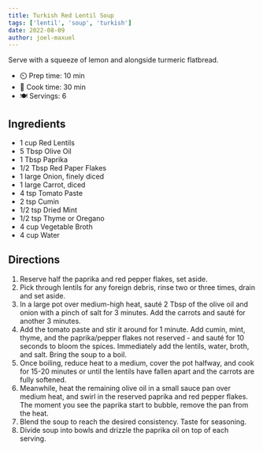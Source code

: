 ```yaml
---
title: Turkish Red Lentil Soup
tags: ['lentil', 'soup', 'turkish']
date: 2022-08-09
author: joel-maxuel
---
```


Serve with a squeeze of lemon and alongside turmeric flatbread.

- ⏲️ Prep time: 10 min
- 🍳 Cook time: 30 min
- 🍽️ Servings: 6

## Ingredients

- 1 cup Red Lentils
- 5 Tbsp Olive Oil
- 1 Tbsp Paprika
- 1/2 Tbsp Red Paper Flakes
- 1 large Onion, finely diced
- 1 large Carrot, diced
- 4 tsp Tomato Paste
- 2 tsp Cumin
- 1/2 tsp Dried Mint
- 1/2 tsp Thyme or Oregano
- 4 cup Vegetable Broth
- 4 cup Water

## Directions

1. Reserve half the paprika and red pepper flakes, set aside.
2. Pick through lentils for any foreign debris, rinse two or three times, drain and set aside.
3. In a large pot over medium-high heat, sauté 2 Tbsp of the olive oil and onion with a pinch of salt for 3 minutes.
   Add the carrots and sauté for another 3 minutes.
4. Add the tomato paste and stir it around for 1 minute. Add cumin, mint, thyme, and the paprika/pepper flakes not
   reserved - and sauté for 10 seconds to bloom the spices. Immediately add the lentils, water, broth, and salt. Bring
   the soup to a boil.
5. Once boiling, reduce heat to a medium, cover the pot halfway, and cook for 15-20 minutes or until the lentils have
   fallen apart and the carrots are fully softened.
6. Meanwhile, heat the remaining olive oil in a small sauce pan over medium heat, and swirl in the reserved paprika and
   red pepper flakes. The moment you see the paprika start to bubble, remove the pan from the heat.
7. Blend the soup to reach the desired consistency. Taste for seasoning.
8. Divide soup into bowls and drizzle the paprika oil on top of each serving.

